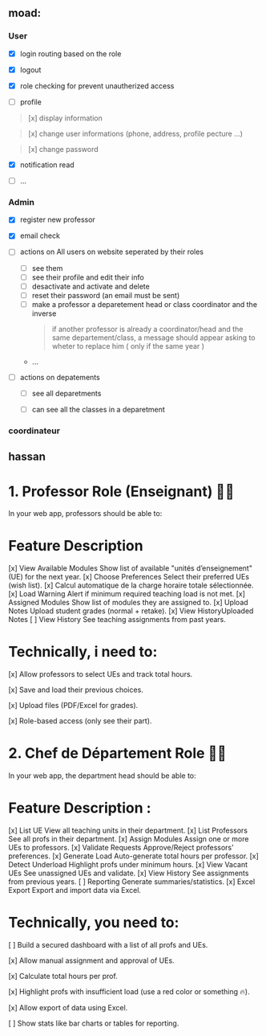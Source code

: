 
## moad:

### User
- [x] login routing based on  the role

- [x] logout  

- [x] role checking  for prevent unautherized access 

- [ ] profile 

> [x] display  information

> [x] change user informations (phone, address, profile pecture ...)

> [x] change  password 

- [x] notification read

- [ ] ...  

### Admin 
- [x] register  new professor 

- [x] email  check

- [ ] actions on All users on website seperated by their roles 

    - [ ] see them 
    - [ ] see their profile and edit their info
    - [ ] desactivate and activate and delete 
    - [ ] reset their password (an email must  be sent)
    - [ ] make a professor a deparetement head or class coordinator  and the inverse 
        > if another professor is already a coordinator/head and the same departement/class, a message should appear asking to wheter to replace him ( only if the same year )
    - ... 

- [ ] actions on  depatements 

    - [ ] see all  deparetments 
    - [ ] can see all the classes in a deparetment 
    


### coordinateur



##  hassan


# 1. Professor Role (Enseignant) 👨‍🏫
In your web app, professors should be able to:

# Feature Description

[x]  View Available Modules	Show list of available "unités d’enseignement" (UE) for the next year.
[x] Choose Preferences	Select their preferred UEs (wish list).
[x] Calcul automatique de la charge horaire totale sélectionnée.
[x] Load Warning Alert if minimum required teaching load is not met.
[x] Assigned Modules Show list of modules they are assigned to.
[x] Upload Notes Upload student grades (normal + retake).
[x] View HistoryUploaded Notes
[ ] View History	See teaching assignments from past years.

# Technically, i need to:

[x] Allow professors to select UEs and track total hours.

[x] Save and load their previous choices.

[x] Upload files (PDF/Excel for grades).

[x] Role-based access (only see their part).



# 2. Chef de Département Role 🧑‍💼
In your web app, the department head should be able to:


# Feature	Description : 
[x] List UE View all teaching units in their department.
[x] List Professors	See all profs in their department.
[x] Assign Modules	Assign one or more UEs to professors.
[x] Validate Requests	Approve/Reject professors’ preferences.
[x] Generate Load	Auto-generate total hours per professor.
[x] Detect Underload	Highlight profs under minimum hours.
[x] View Vacant UEs	See unassigned UEs and validate.
[x] View History	See assignments from previous years.
[ ] Reporting	Generate summaries/statistics.
[x] Excel Export	Export and import data via Excel.

# Technically, you need to:

[ ] Build a secured dashboard with a list of all profs and UEs.

[x] Allow manual assignment and approval of UEs.

[x] Calculate total hours per prof.

[x] Highlight profs with insufficient load (use a red color or something 🔥).

[x] Allow export of data using Excel.

[ ] Show stats like bar charts or tables for reporting.